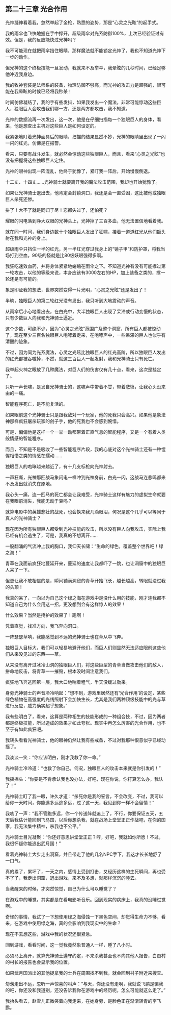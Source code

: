 ## 第二十三章 光合作用

光神凝神看着我，忽然举起了金枪，熟悉的姿势，那是“心灵之光眩”的起手式。

我的雨伞也飞快地握在手中撑开，超级雨伞对光系防御100%，上次已经验证过有效。但是，我的反应能快过光神吗？

我不可能现在就把雨伞挡住眼睛，那样魔法就不能锁定光神了，我也不知道光神下一步的动作。

但光神的这个终极技能一旦发动，我就来不及举伞，我晕眩的几秒时间，已经足够他冲近我身边。

我的牧神套装是法师系的装备，物理防御不够高，而光神的攻击力是超强的，很可能在我晕眩的时候已经将我秒杀！

时间仿佛凝结了，我的手有些发抖，如果我发出一个魔法，非常可能惊动这些巨人，独眼巨人会攻击我们哪一方，还是两方都攻击，我不知道。

光神的数据流再一次发出，这一次，他是在仔细扫描每一个独眼巨人的身体，看来，他是想查出主机对这些巨人是如何设定的。

我紧张地盯着光神面具后的眼睛，扫描的结果显然不妙，光神的眼睛里出现了一闪一闪的红光，仿佛是在报警。

看来，只要有战斗发生，就必然会惊动这些独眼巨人，而且，看来“心灵之光眩”也没有把握将这些独眼巨人定住。

光神的眼神出现一阵混乱，他终于犹豫了，紧盯我一阵后，开始慢慢倒退。

十二丈、十四丈……光神骑士就要离开我的魔法攻击范围，我却也开始犹豫了。

如果让光神骑士退出去，他肯定会封锁洞口，我还是会一直受困，这比被他或独眼巨人杀死还惨。

拼了！大不了就是同归于尽！恋都失过了，还怕死？

耀眼的闪电落到睁大双眼的光神头上，光神掉了三百多血，他无法置信地看着我。

就在同一时间，我们身边数十个独眼巨人发出了狂啸，接着一道道红光从他们额头射在我和光神的身上。

超级雨伞只挡住一半的红光，另一半红光穿过我身上的“镜子甲”和防护罩，将我当场打到空血。90级的怪就是比80级妖眼强得多啊。

我狂吃速效血药，并将身体紧紧地蜷缩在雨伞之下。不知道光神有没有可能撑过第一轮攻击，以他的等级来说，本身应该有3000左右的HP，加上装备之类的，撑一轮还是有可能的。

象是印证我的想法，世界突然变得一片光明，“心灵之光眩”还是发出了！

半晌，独眼巨人的第二轮红光没有发出，我只听到大地震动的声音。

从雨伞后小心地看出去，在白光中，大半独眼巨人出现了呆滞或行动变慢的状态，只有少数巨人向我和光神骑士逼近。

这个少数，可绝不少，因为“心灵之光眩”范围广及整个洞窟，所有巨人都被惊动了，现在至少三百名独眼巨人咆哮着走来，在咆哮声中，一些呆滞的巨人也似乎有清醒的迹象。

不过，因为同为光系魔法，心灵之光眩比独眼巨人的红光高阶，所以独眼巨人发出的红光都被吞噬掉，不然，就这三百巨人一起发射，我和光神骑士只有死亡。

我举起火神之眼放了几种魔法，对巨人们的伤害仅有几十点，看来，这次是挂定了。

只听一声长啸，是发自光神骑士的，这啸声中带着不甘，带着悲愤，让我心头没来由的一痛。

智能程序死亡，是不能复活的。

如果眼前这个光神骑士只是跟我敌对一个玩家，他的死我只会高兴。如果他是象法神那样疯狂屠杀玩家的刽子手，他的死我也不会感到惋惜。

可是，偏偏他是这样一个一举一动都带着正直气息的智能程序，又是一个有着人类般情感的智能程序。

而且，不知是不是吸收了一些智能程序片段，我的心底对这个光神骑士还有一种惺惺相惜之类的情感在蠕动……

独眼巨人的咆哮越来越近了，有十几支标枪向光神射去。

一声狂嘶，光神那匹战马象闪电一样冲到光神身前，白光一闪，这战马连悲鸣都来不及发出就消失在原地。

我心头一痛，连一匹马的死亡都会让我难受，光神骑士这样有魅力的虚拟生命就要在我眼前消失，我能无动于衷吗？

就算电影中的英雄悲壮的战死，也会换来我几滴眼泪，何况是这个几乎可以等同于真人的光神骑士？

现在因为所有独眼巨人都受到光神技能的攻击，所以没有巨人向我攻击，实际上我已经有机会逃生了，可是，我真的不想离开……

一股翻涌的气流冲上我的胸口，我仰天长啸：“生命的绿色，覆盖整个世界吧！绿之海！”

青草在我面前疯狂地蔓延开来，蔓延的速度让我都吓了一跳，也让洞窟中的独眼巨人呆了一下。

但更让我不敢相信的是，瞬间铺满洞窟的青草开始飞长，越长越高，转眼就没过我的头顶！

我真的呆了，一向以为自己这个绿之海在游戏中是没什么用的技能，刚才连我都不知道自己为什么会用这一招，更没想到会有这样惊人的效果！

什么效果？当然是掩护的效果了！跑啊！

凭着直觉，找准方向，我飞奔向洞口。

一阵瑟瑟草响，我能感觉到不远的光神骑士也在草从中飞奔。

独眼巨人目标大，我们可以轻易地避开他们，而巨人们则显然无法适应眼前这些他们从来没见过的东西——草。

从来没有离开过冰冷山洞的独眼巨人们，将这些巨型的青草当做攻击他们的敌人，拼命地反击，将青草一一摧毁，根本没时间注意我们。

疯狂地飞奔逃回第一层，我大口地喘着粗气，半天没缓过劲来。

身旁光神骑士的声音冷冷响起：“想不到，游戏里居然还有‘光合作用’的设定，某些绿色植物在高强度的光线照射下会加快生长，尤其是我们两种顶级技能中的光与草进行反应，威力确实超乎想象。”

我有些明白了，看来，这算是两种相生的技能形成的一种组合技，不过，因为两者都是终极技能，所以造成的效果才如此夸张。现实中再怎么厉害的光合作用，也不至于有如此疯狂吧。

我转头看看光神骑士，他的眼神仍然让我有些戒备，不过对我那种恨意似乎已经动摇了。

我淡淡一笑：“你应该明白，刚才我救了你一命。”

光神骑士冷冷道：“也救了你自己，何况，独眼巨人的攻击本来就是你引发的！”

我摇摇头：“你要是不肯承认我也没办法，好吧，现在你说，你打算怎么办，我认了！”

光神骑士盯了我一眼，许久才道：“杀死你是我的誓言，不会改变，不过，我可以给你一天时间，你能逃多远逃多远，过了这一天，我见到你一样不会留情！”

我咳了一声：“我不管跑多远，你一个传送阵就追上了，不行，你要保证五天，五天后我估计能回到飞马国，以后你想杀我，就在战场上堂堂正正作战吧，在你的国家，我无法集中精神，杀我也不公平。”

光神骑士目光凝聚：“你还好意思讲堂堂正正？哼，好吧，我就如你所愿！不过，我很怀疑你能逃出武月国！”

看着光神骑士大步走出洞窟，并且带走了他的几名NPC手下，我这才长长地舒了一口气。

真的累了，累坏了，一天之内，感情上受到打击，又经历这样的生死瞬间，再也受不了了，我走出洞窟，退出游戏，来不及多想，就那样沉沉的睡去。

当我醒来的时候，才突然惊觉，自己为什么可以睡觉了？

在游戏中的睡觉，其实都是在看电影听音乐。回到现实的病床上，我真的没睡过觉啊。

奇怪的事情，我试了一下想使用绿之海侵蚀一下黑色空间，却觉得生命力不够，看来，在游戏中使用绿之海，真的会影响到我现实中的生命？

现在不去想这些，游戏中我的状况还很紧急。

回到游戏，看看时间，这一觉我竟然象普通人一样，睡了八小时。

必须马上离开，就算光神骑士遵守约定，不来杀我甚至也不向其他人报告，白蚕村的村长的报告也会显示我的位置。

如果武月国派出的其他捉拿我的士兵在周围找不到我，就会回到村子附近来搜查。

匆匆走出不远，忽听一声惊喜的叫声：“与天，你还没有走啊，我就说飞鹏是骗我的吧，你还没和我道别，还没告诉我你在游戏中的经历呢，怎么可能就这么走了。”

我抬头看去，赵雪儿正微笑着向我走来，在她身旁，是脸色正在渐渐转青的李飞鹏。


